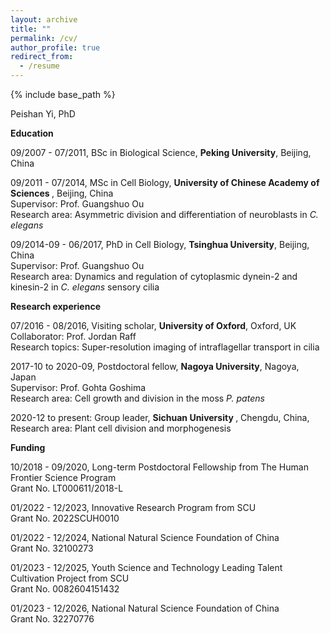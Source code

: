```yaml
---
layout: archive
title: ""
permalink: /cv/
author_profile: true
redirect_from:
  - /resume
---
```


{% include base_path %}

Peishan Yi, PhD

<b>Education</b>

09/2007 - 07/2011, BSc in Biological Science, <b>Peking University</b>, Beijing, China

09/2011 - 07/2014, MSc in Cell Biology, <b>University of Chinese Academy of Sciences </b>, Beijing, China <br>
  Supervisor: Prof. Guangshuo Ou <br>
  Research area: Asymmetric division and differentiation of neuroblasts in <I>C. elegans</i>

09/2014-09 - 06/2017, PhD in Cell Biology, <b>Tsinghua University</b>, Beijing, China <br>
  Supervisor: Prof. Guangshuo Ou <br>
  Research area: Dynamics and regulation of cytoplasmic dynein-2 and kinesin-2 in <I>C. elegans</i> sensory cilia

<b>Research experience</b>

07/2016 - 08/2016, Visiting scholar, <b>University of Oxford</b>, Oxford, UK <br>
  Collaborator: Prof. Jordan Raff <br>
  Research topics: Super-resolution imaging of intraflagellar transport in cilia

2017-10 to 2020-09, Postdoctoral fellow, <b>Nagoya University</b>, Nagoya, Japan <br>
  Supervisor: Prof. Gohta Goshima <br>
  Research area: Cell growth and division in the moss <i>P. patens</i>

2020-12 to present: Group leader, <b>Sichuan University </b>, Chengdu, China, <br>
  Research area: Plant cell division and morphogenesis 

<b>Funding</b>

10/2018 - 09/2020, Long-term Postdoctoral Fellowship from The Human Frontier Science Program <br>
  Grant No. LT000611/2018-L

01/2022 - 12/2023, Innovative Research Program from SCU <br>
  Grant No. 2022SCUH0010

01/2022 - 12/2024, National Natural Science Foundation of China<br>
  Grant No. 32100273

01/2023 - 12/2025, Youth Science and Technology Leading Talent Cultivation Project from SCU<br>
  Grant No. 0082604151432

01/2023 - 12/2026, National Natural Science Foundation of China<br>
  Grant No. 32270776


  

